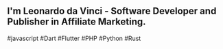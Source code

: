 ## I'm Leonardo da Vinci - Software Developer and Publisher in Affiliate Marketing. 
#javascript
#Dart
#Flutter
#PHP
#Python
#Rust
##
